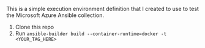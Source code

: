 This is a simple execution environment definition that I created to use to test the Microsoft Azure Ansible collection.

1. Clone this repo
2. Run `ansible-builder build --container-runtime=docker -t <YOUR_TAG_HERE>`